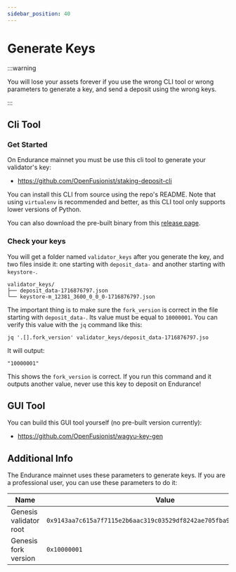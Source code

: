 ```yaml
---
sidebar_position: 40
---
```


# Generate Keys

:::warning

You will lose your assets forever if you use the wrong CLI tool or wrong parameters to generate a key, and send a deposit using the wrong keys.

:::

## Cli Tool

### Get Started

On Endurance mainnet you must be use this cli tool to generate your validator's key:

- https://github.com/OpenFusionist/staking-deposit-cli

You can install this CLI from source using the repo's README. Note that using `virtualenv` is recommended and better, as this CLI tool only supports lower versions of Python.

You can also download the pre-built binary from this [release page](https://github.com/OpenFusionist/staking-deposit-cli/releases/tag/v2.7.0-endurance).

### Check your keys

You will get a folder named `validator_keys` after you generate the key, and two files inside it: one starting with `deposit_data-` and another starting with `keystore-`.

```
validator_keys/
├── deposit_data-1716876797.json
└── keystore-m_12381_3600_0_0_0-1716876797.json
```

The important thing is to make sure the `fork_version` is correct in the file starting with `deposit_data-`. Its value must be equal to `10000001`. You can verify this value with the `jq` command like this:

```
jq '.[].fork_version' validator_keys/deposit_data-1716876797.jso
```

It will output:

```
"10000001"
```

This shows the `fork_version` is correct. If you run this command and it outputs another value, never use this key to deposit on Endurance!

## GUI Tool

You can build this GUI tool yourself (no pre-built version currently):

- https://github.com/OpenFusionist/wagyu-key-gen

## Additional Info

The Endurance mainnet uses these parameters to generate keys. If you are a professional user, you can use these parameters to do it:

| Name | Value |
| --- | --- |
| Genesis validator root | `0x9143aa7c615a7f7115e2b6aac319c03529df8242ae705fba9df39b79c59fa8b1` |
| Genesis fork version | `0x10000001` |


